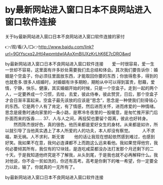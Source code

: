 # by最新网站进入窗口日本不良网站进入窗口软件连接
关于by最新网站进入窗口日本不良网站进入窗口软件连接的家付

👉/观/看/入/口👉http://www.baidu.com/link?url=9GtYscxq2JHtl4wpmtdwIAAxXmBlUXzKrLhK6E7cDRO&wd

by最新网站进入窗口日本不良网站进入窗口软件连接　　爱一时很容易，爱一生一世却不容易，这里面有许多妙处需要我们去总结和体会。其次我们要告诉你：婚姻是个空盒子，你必须往里面放东西，才能取回你要的东西；你放得愈多，得到的也就愈多.很多人结婚时，对婚姻有许多期盼，期盼从中可以得到富贵，慰藉，爱情，宁静，快乐，健康，其实婚姻开始的时候，只是一个空盒子。走到一起的两个人，一定要养成一个习惯，去给，去爱，彼此侍奉，彼此赞赏，日后，那个空盒子才会日渐丰富起来。空盒子最先该放的应该是“思念”，思念是一种使我们刻骨铭心的东西。它是两个人有了肯定，有了情感，然后进而关怀，进而疼爱的一种情绪。思念是疲惫时通向家里的一条小路，是寒冷冬夜里的一股暖意，是匆忙推开家门后扑面而来的饭香……
	37、人与人之间，再投契也要留个距离，彼此也好转身。
　　然而陈杰很好色，真的很色，他历来都是爱好女生的身材。从来都是如许，所以就引导了当他真实遇上了本人所爱的人的功夫，本人却没有察觉。
　　人不求福，斯无祸。人不求利，斯无害
　　他的话让我现在想起依然感到难过，也感到好笑。我如果不在意，我何必连课都不上而跑这么远来看他。我如果觉得他穷，我何必要倾其所有，我仅有的12块钱，是连吃咸菜都没办法打发那个月还剩下的二十天。于是我知道他终究是不了解我，从头到尾，于是我也就不必再解释什么。我对他说，你不会一贫如洗的，你还有高考。高考是你剩下的唯一希望，你一定要全力以赴，输了，你就真的一无所有了。

by最新网站进入窗口日本不良网站进入窗口软件连接
